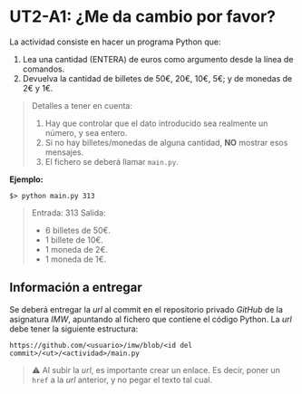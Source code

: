 # UT2-A1: ¿Me da cambio por favor?

La actividad consiste en hacer un programa Python que:

1. Lea una cantidad (ENTERA) de euros como argumento desde la línea de comandos.
2. Devuelva la cantidad de billetes de 50€, 20€, 10€, 5€; y de monedas de 2€ y 1€.

> Detalles a tener en cuenta:
> 1. Hay que controlar que el dato introducido sea realmente un número, y sea entero.
> 2. Si no hay billetes/monedas de alguna cantidad, **NO** mostrar esos mensajes.
> 3. El fichero se deberá llamar `main.py`.

**Ejemplo:**

`$> python main.py 313`

> Entrada: 313
> Salida:
>   * 6 billetes de 50€.
>   * 1 billete de 10€.
>   * 1 moneda de 2€.
>   * 1 moneda de 1€.

## Información a entregar

Se deberá entregar la *url* al commit en el repositorio privado *GitHub* de la asignatura *IMW*, apuntando al fichero que contiene el código Python. La *url* debe tener la siguiente estructura:

```
https://github.com/<usuario>/imw/blob/<id del commit>/<ut>/<actividad>/main.py
```

> ⚠️ Al subir la *url*, es importante crear un enlace. Es decir, poner un `href` a la *url* anterior, y no pegar el texto tal cual.
